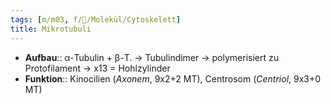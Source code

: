 ```yaml
---
tags: [m/m03, f/🧪/Molekül/Cytoskelett]
title: Mikrotubuli
---
```

- **Aufbau**:: α-Tubulin + β-T. → Tubulindimer → polymerisiert zu Protofilament → x13 = Hohlzylinder
- **Funktion**:: Kinocilien (*Axonem*, 9x2+2 MT), Centrosom (*Centriol*, 9x3+0 MT)